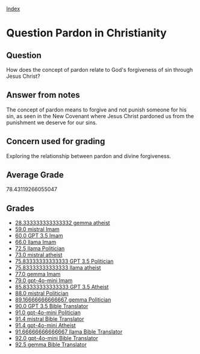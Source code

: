 
[Index](../../index.md)
# Question Pardon in Christianity
## Question
How does the concept of pardon relate to God's forgiveness of sin through Jesus Christ?

## Answer from notes
The concept of pardon means to forgive and not punish someone for his sin, as seen in the New Covenant where Jesus Christ pardoned us from the punishment we deserve for our sins.

## Concern used for grading
Exploring the relationship between pardon and divine forgiveness.

## Average Grade
78.43119266055047

## Grades
 * [28.333333333333332 gemma atheist](../answers/gemma_atheist/Pardon_in_Christianity.md)
 * [59.0 mistral Imam](../answers/mistral_Imam/Pardon_in_Christianity.md)
 * [60.0 GPT 3.5 Imam](../answers/GPT_3.5_Imam/Pardon_in_Christianity.md)
 * [66.0 llama Imam](../answers/llama_Imam/Pardon_in_Christianity.md)
 * [72.5 llama Politician](../answers/llama_Politician/Pardon_in_Christianity.md)
 * [73.0 mistral atheist](../answers/mistral_atheist/Pardon_in_Christianity.md)
 * [75.83333333333333 GPT 3.5 Politician](../answers/GPT_3.5_Politician/Pardon_in_Christianity.md)
 * [75.83333333333333 llama atheist](../answers/llama_atheist/Pardon_in_Christianity.md)
 * [77.0 gemma Imam](../answers/gemma_Imam/Pardon_in_Christianity.md)
 * [79.0 gpt-4o-mini Imam](../answers/gpt-4o-mini_Imam/Pardon_in_Christianity.md)
 * [85.83333333333333 GPT 3.5 Atheist](../answers/GPT_3.5_Atheist/Pardon_in_Christianity.md)
 * [88.0 mistral Politician](../answers/mistral_Politician/Pardon_in_Christianity.md)
 * [89.16666666666667 gemma Politician](../answers/gemma_Politician/Pardon_in_Christianity.md)
 * [90.0 GPT 3.5 Bible Translator](../answers/GPT_3.5_Bible_Translator/Pardon_in_Christianity.md)
 * [91.0 gpt-4o-mini Politician](../answers/gpt-4o-mini_Politician/Pardon_in_Christianity.md)
 * [91.4 mistral Bible Translator](../answers/mistral_Bible_Translator/Pardon_in_Christianity.md)
 * [91.4 gpt-4o-mini Atheist](../answers/gpt-4o-mini_Atheist/Pardon_in_Christianity.md)
 * [91.66666666666667 llama Bible Translator](../answers/llama_Bible_Translator/Pardon_in_Christianity.md)
 * [92.0 gpt-4o-mini Bible Translator](../answers/gpt-4o-mini_Bible_Translator/Pardon_in_Christianity.md)
 * [92.5 gemma Bible Translator](../answers/gemma_Bible_Translator/Pardon_in_Christianity.md)
